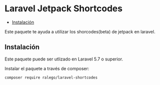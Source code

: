 # Laravel Jetpack Shortcodes

* [Instalación](#instalación)

Este paquete te ayuda a utilizar los shorcodes(beta) de jetpack en laravel.

## Instalación

Este paquete puede ser utlizado en Laravel 5.7 o superior.

Instalar el paquete a través de composer:

``` bash
composer require ralego/laravel-shortcodes
```